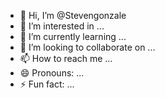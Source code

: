 - 👋 Hi, I’m @Stevengonzale
- 👀 I’m interested in ...
- 🌱 I’m currently learning ...
- 💞️ I’m looking to collaborate on ...
- 📫 How to reach me ...
- 😄 Pronouns: ...
- ⚡ Fun fact: ...

<!---
Stevengonzale/Stevengonzale is a ✨ special ✨ repository because its `README.md` (this file) appears on your GitHub profile.
You can click the Preview link to take a look at your changes.
--->
